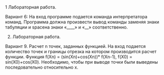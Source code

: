 1 Лабораторная работа. 

Вариант 6: На вход программе подается команда интерпретатора команд. Программа должна произвести вывод команды заменяя знаки табуляции и spaceна знаки «____» и «__» соответственно.

2. Лабораторная работа. 

Вариант 9. Расчет n точек, заданных функцией. На вход подается количество точек и границы отрезка на котором производится расчет функции. Функция f(Xn) = (sin(Xn)+cos(Xn))* f(Xn-1), f(X0) = sin(X0)+cos(X0). Необходимо, чтобы при выводе точки были выведены последовательно относительно x. 
